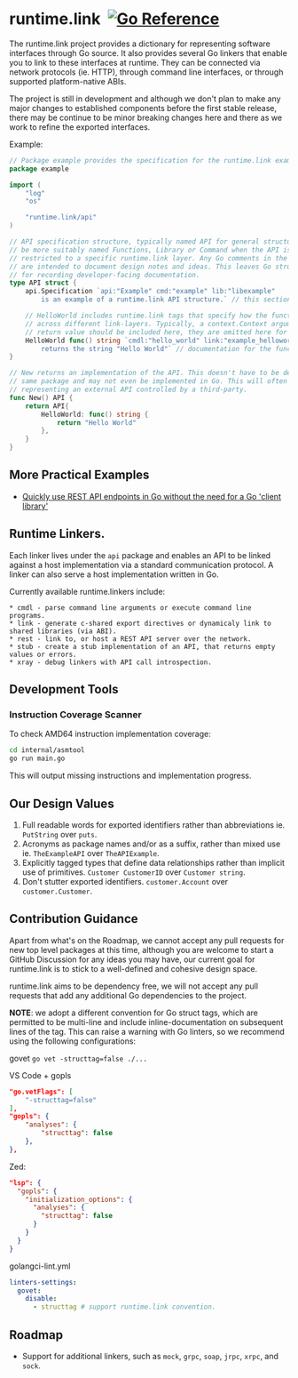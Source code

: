 # runtime.link &nbsp;[![Go Reference](https://pkg.go.dev/badge/runtime.link.svg)](https://pkg.go.dev/runtime.link)

The runtime.link project provides a dictionary for representing software interfaces
through Go source. It also provides several Go linkers that enable you to link to
these interfaces at runtime. They can be connected via network protocols (ie. HTTP),
through command line interfaces, or through supported platform-native ABIs.

The project is still in development and although we don't plan to make any major changes
to established components before the first stable release, there may be continue to be
minor breaking changes here and there as we work to refine the exported interfaces.

Example:
```go
// Package example provides the specification for the runtime.link example API.
package example

import (
	"log"
	"os"

	"runtime.link/api"
)

// API specification structure, typically named API for general structures, may
// be more suitably named Functions, Library or Command when the API is
// restricted to a specific runtime.link layer. Any Go comments in the source
// are intended to document design notes and ideas. This leaves Go struct tags
// for recording developer-facing documentation.
type API struct {
	api.Specification `api:"Example" cmd:"example" lib:"libexample"
		is an example of a runtime.link API structure.` // this section of the tag contains documentation.

	// HelloWorld includes runtime.link tags that specify how the function is called
	// across different link-layers. Typically, a context.Context argument and error
	// return value should be included here, they are omitted here for brevity.
	HelloWorld func() string `cmdl:"hello_world" link:"example_helloworld func()$char" rest:"GET /hello_world"
		returns the string "Hello World"` // documentation for the function.
}

// New returns an implementation of the API. This doesn't have to be defined in the
// same package and may not even be implemented in Go. This will often be the case when
// representing an external API controlled by a third-party.
func New() API {
	return API{
		HelloWorld: func() string {
			return "Hello World"
		},
	}
}
```

## More Practical Examples

* [Quickly use REST API endpoints in Go without the need for a Go 'client library'](api/example/Link.md)

## Runtime Linkers.
Each linker lives under the `api` package and enables an API to be linked against a host
implementation via a standard communication protocol. A linker can also serve a host
implementation written in Go.

Currently available runtime.linkers include:

    * cmdl - parse command line arguments or execute command line programs.
    * link - generate c-shared export directives or dynamicaly link to shared libraries (via ABI).
    * rest - link to, or host a REST API server over the network.
    * stub - create a stub implementation of an API, that returns empty values or errors.
    * xray - debug linkers with API call introspection.


## Development Tools

### Instruction Coverage Scanner
To check AMD64 instruction implementation coverage:

```bash
cd internal/asmtool
go run main.go
```

This will output missing instructions and implementation progress.


## Our Design Values

1. Full readable words for exported identifiers rather than abbreviations ie. `PutString` over `puts`.
2. Acronyms as package names and/or as a suffix, rather than mixed use ie. `TheExampleAPI` over `TheAPIExample`.
3. Explicitly tagged types that define data relationships rather than implicit use of primitives. `Customer CustomerID` over `Customer string`.
4. Don't stutter exported identifiers. `customer.Account` over `customer.Customer`.

## Contribution Guidance

Apart from what's on the Roadmap, we cannot accept any pull requests for new top level
packages at this time, although you are welcome to start a GitHub Discussion for any
ideas you may have, our current goal for runtime.link is to stick to a well-defined
and cohesive design space.

runtime.link aims to be dependency free, we will not accept any pull requests that add
any additional Go dependencies to the project.

**NOTE**: we adopt a different convention for Go struct tags, which are permitted to be
multi-line and include inline-documentation on subsequent lines of the tag. This can
raise a warning with Go linters, so we recommend using the following configurations:

govet
`go vet -structtag=false ./...`

VS Code + gopls
```json
"go.vetFlags": [
    "-structtag=false"
],
"gopls": {
    "analyses": {
        "structtag": false
    },
},
```

Zed:
```json
"lsp": {
  "gopls": {
    "initialization_options": {
      "analyses": {
        "structtag": false
      }
    }
  }
}
```

golangci-lint.yml
```yaml
linters-settings:
  govet:
    disable:
      - structtag # support runtime.link convention.
```

## Roadmap

* Support for additional linkers, such as `mock`, `grpc`, `soap`, `jrpc`, `xrpc`, and `sock`.
